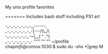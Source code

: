 My unix profile favorites

=======
Includes bash stuff including PS1 art
<p>-_-_-_-_-_-_-_,------, <br/>
_-_-_-_-_-_-_-|---/\\_/\   <br/>
-_-_-_-_-_-_-~|__( ^ .^)  <br/>
_-_-_-_-_-_-_- """   ""  ""  ~/profile <br/>
chapmj5@comox:1030:$ sudo du -shx *|grep M <br/> </p>
